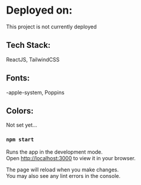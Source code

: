 # Deployed on:
This project is not currently deployed

## Tech Stack:
ReactJS, TailwindCSS

## Fonts:
-apple-system, Poppins

## Colors:
Not set yet...

### `npm start`

Runs the app in the development mode.\
Open [http://localhost:3000](http://localhost:3000) to view it in your browser.

The page will reload when you make changes.\
You may also see any lint errors in the console.
